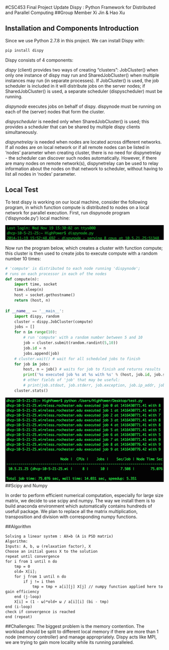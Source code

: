 #CSC453 Final Project Update
Dispy : Python Framework for Distributed and Parallel Computing
##Group Member
Xi Jin & Hao Xu
## Installation and Components Introduction
Since we use Python 2.7.8 in this project. We can install Dispy with:
```Bash
pip install dispy
```
Dispy consists of 4 components:

_dispy_ (client) provides two ways of creating “clusters”: JobCluster() when only one instance of dispy may run and SharedJobCluster() when multiple instances may run (in separate processes). If JobCluster() is used, the job scheduler is included in it will distribute jobs on the server nodes; if SharedJobCluster() is used, a separate scheduler (dispyscheduler) must be running.

_dispynode_ executes jobs on behalf of dispy. dispynode must be running on each of the (server) nodes that form the cluster.

_dispyscheduler_ is needed only when SharedJobCluster() is used; this provides a scheduler that can be shared by multiple dispy clients simultaneously.

_dispynetrelay_ is needed when nodes are located across different networks. If all nodes are on local network or if all remote nodes can be listed in ‘nodes’ parameter when creating cluster, there is no need for dispynetrelay - the scheduler can discover such nodes automatically. However, if there are many nodes on remote network(s), dispynetrelay can be used to relay information about the nodes on that network to scheduler, without having to list all nodes in ‘nodes’ parameter.
## Local Test
To test dispy is working on our local machine, consider the following program, in which function compute is distributed to nodes on a local network for parallel execution. First, run dispynode program (‘dispynode.py’) local machine:

![Alt text](Images/screenshot_dispynode.jpg "Starting a Dispy Node")

Now run the program below, which creates a cluster with function compute; this cluster is then used to create jobs to execute compute with a random number 10 times:
```Python
# 'compute' is distributed to each node running 'dispynode';
# runs on each processor in each of the nodes
def compute(n):
    import time, socket
    time.sleep(n)
    host = socket.gethostname()
    return (host, n)

if __name__ == '__main__':
    import dispy, random
    cluster = dispy.JobCluster(compute)
    jobs = []
    for n in range(10):
        # run 'compute' with a random number between 5 and 10
        job = cluster.submit(random.randint(5,10))
        job.id = n
        jobs.append(job)
    # cluster.wait() # wait for all scheduled jobs to finish
    for job in jobs:
        host, n = job() # waits for job to finish and returns results
        print('%s executed job %s at %s with %s' % (host, job.id, job.start_time, n))
        # other fields of 'job' that may be useful:
        # print(job.stdout, job.stderr, job.exception, job.ip_addr, job.start_time, job.end_time)
    cluster.stats()
```
![Alt text](Images/screenshot_test.jpg "Testing")
##Scipy and Numpy

In order to perform efficient numerical computation, especially for large size matrix, we decide to use scipy and numpy. The way we install them is to build anaconda environment which automatically contains hundreds of usefull package. We plan to replace all the matrix multiplication, transposition and division with corresponding numpy functions.

##Algorithm
```
Solving a linear system : AX=b (A is PSD matrix)
Algorithm:
Inputs: A, b, ω (relaxation factor), X
Choose an initial guess X to the solution
repeat until convergence
for i from 1 until n do
	tmp = 0
	old= X[i];
	for j from 1 until n do
		if j != i then
 			tmp = tmp + a[i][j] X[j] // numpy function applied here to gain efficiency
	end (j-loop)
 	X[i] = (1 - ω)*old+ ω / a[i][i] (bi - tmp)
end (i-loop)
check if convergence is reached
end (repeat)
```
##Challenges:
The biggest problem is the memory contention. The workload should be split to different local memory if there are more than 1 node (memory controller) and manage appropriately.
Dispy acts like MPI, we are trying to gain more locality while its running paralleled. 

